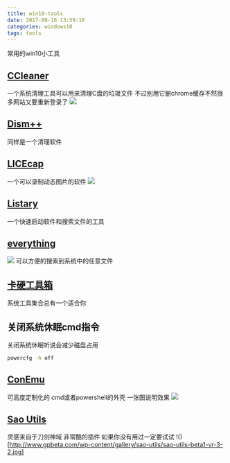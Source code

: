 ```yaml
---
title: win10-tools
date: 2017-08-16 13:59:18
categories: windows10
tags: tools
---
```

常用的win10小工具
<!--more-->
## [CCleaner](https://www.piriform.com/ccleaner)
一个系统清理工具可以用来清理C盘的垃圾文件
不过别用它删chrome缓存不然很多网站又要重新登录了
![](https://s1.pir.fm/cc/page2/cc5-screen1.png)
## [Dism++](https://www.chuyu.me/zh-Hans/)
同样是一个清理软件
## [LICEcap](https://www.cockos.com/licecap/)
一个可以录制动态图片的软件
![](https://www.cockos.com/licecap/licecap_rules.gif)
## [Listary](http://www.listary.com/)
一个快速启动软件和搜索文件的工具
## [everything](http://www.voidtools.com/)
![](http://www.voidtools.com/support/everything/Everything.Search.Window.png)
可以方便的搜索到系统中的任意文件
## [卡硬工具箱](http://www.kbtool.cn/down.php)
系统工具集合总有一个适合你
## 关闭系统休眠cmd指令
关闭系统休眠听说会减少磁盘占用
``` cmd
powercfg -h off
```
## [ConEmu](http://conemu.github.io/)
可高度定制化的 cmd或者powershell的外壳 一张图说明效果
![](http://ou7k0sem6.bkt.clouddn.com/ConEmu.png)
## [Sao Utils](http://www.gpbeta.com/post/develop/sao-utils/)
灵感来自于刀剑神域 非常酷的插件 如果你没有用过一定要试试
!()[http://www.gpbeta.com/wp-content/gallery/sao-utils/sao-utils-beta1-vr-3-2.jpg]
